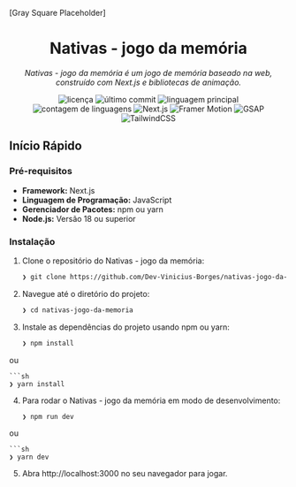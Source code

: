 [Gray Square Placeholder]

<h1 align="center">Nativas - jogo da memória</h1>
<p align="center">
    <em>Nativas - jogo da memória é um jogo de memória baseado na web, construído com Next.js e bibliotecas de animação.</em>
</p>
<p align="center">
    <img src="https://img.shields.io/github/license/Dev-Vinicius-Borges/nativas-jogo-da-memoria?style=default&logo=opensourceinitiative&logoColor=white&color=0080ff" alt="licença">
    <img src="https://img.shields.io/github/last-commit/Dev-Vinicius-Borges/nativas-jogo-da-memoria?style=default&logo=git&logoColor=white&color=0080ff" alt="último commit">
    <img src="https://img.shields.io/github/languages/top/Dev-Vinicius-Borges/nativas-jogo-da-memoria?style=default&color=0080ff" alt="linguagem principal">
    <img src="https://img.shields.io/github/languages/count/Dev-Vinicius-Borges/nativas-jogo-da-memoria?style=default&color=0080ff" alt="contagem de linguagens">
    <img src="https://img.shields.io/badge/Next.js-000000?style=for-the-badge&logo=nextdotjs&logoColor=white" alt="Next.js">
    <img src="https://img.shields.io/badge/Framer%20Motion-0055FF?style=for-the-badge&logo=framer&logoColor=white" alt="Framer Motion">
    <img src="https://img.shields.io/badge/GSAP-88CE02?style=for-the-badge&logo=greensock&logoColor=white" alt="GSAP">
    <img src="https://img.shields.io/badge/TailwindCSS-38B2AC?style=for-the-badge&logo=tailwind-css&logoColor=white" alt="TailwindCSS">
</p>

## Início Rápido

### Pré-requisitos

- **Framework:** Next.js
- **Linguagem de Programação:** JavaScript
- **Gerenciador de Pacotes:** npm ou yarn
- **Node.js:** Versão 18 ou superior

### Instalação

1. Clone o repositório do Nativas - jogo da memória:
   ```sh
   ❯ git clone https://github.com/Dev-Vinicius-Borges/nativas-jogo-da-memoria


2. Navegue até o diretório do projeto:
    ```sh
    ❯ cd nativas-jogo-da-memoria

3. Instale as dependências do projeto usando npm ou yarn:
    ```sh
    ❯ npm install

ou

    ```sh
    ❯ yarn install


4. Para rodar o Nativas - jogo da memória em modo de desenvolvimento:

    ```sh
    ❯ npm run dev

ou

    ```sh
    ❯ yarn dev

5. Abra http://localhost:3000 no seu navegador para jogar.
